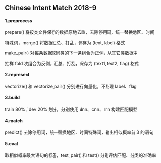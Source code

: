 ## Chinese Intent Match 2018-9

#### 1.preprocess

prepare() 将按类文件保存的数据原地去重，去除停用词，统一替换地区、时间

特殊词，merge() 将数据汇总、打乱，保存为 (text, label) 格式

make_pair() 对每条数据取同类的下一条组合为正例，从其它类数据中

抽样 fold 次组合为反例，汇总、打乱，保存为 (text1, text2, flag) 格式

#### 2.represent

vectorize() 和 vectorize_pair() 分别进行向量化，不处理 label、flag

#### 3.build

train 80% / dev 20% 划分，分别使用 dnn、cnn、rnn 构建匹配模型

#### 4.match

predict() 去除停用词，统一替换地区、时间特殊词，输出相似概率前 3 的语句

#### 5.eval

取相似概率最大语句的标签，test_pair() 和 test() 分别评估匹配、分类的准确率